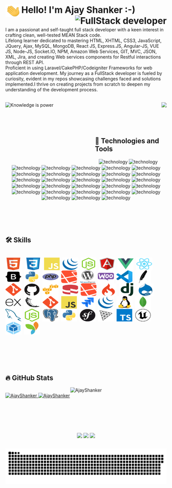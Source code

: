 

# <img align="left" alt="Hi!" height="40" width="50" src="hand.gif"> Hello! I'm Ajay Shanker :-) <img align="right" src="https://komarev.com/ghpvc/?username=AjayShanker&color=dd3219" alt="FullStack developer"></img>

<br /> 
<div style="height: auto; width: 100%; display: block;"> 
I am a passionat and self-taught full stack developer with a keen interest in crafting clean, well-tested MEAN Stack code. 
<br />
Lifelong learner dedicated to mastering HTML, XHTML, CSS3, JavaScript, JQuery, Ajax, MySQL, MongoDB, React JS, Express.JS, Angular-JS, VUE JS, Node-JS, Socket.IO, NPM, Amazon Web Services, GIT, MVC, JSON, XML, Jira, and creating Web services components for Restful interactions through REST API. 
<br />
Proficient in using Laravel/CakePHP/Codeigniter Frameworks for web application development. My journey as a FullStack developer is fueled by curiosity, evident in my repos showcasing challenges faced and solutions implemented.I thrive on creating projects from scratch to deepen my understanding of the development process.
</div>
  <br />



<!-- most used start -->
<div style="height: auto; width: 100%; display: block;"> 
  
  
<a href="https://in.linkedin.com/in/seniorphpprogrammer/" target="_blank"><img alt="Knowledge is power" height="180em" width="280em" align="left" src="ajay_shanker.gif"></a> 
 
<img height="180em" align="right"  src="https://github-readme-stats-sigma-five.vercel.app/api/top-langs/?username=AjayShanker&layout=compact&theme=dracula&langs_count=8&show_icons=true&bg_color=101a26&title_color=E4562B&text_color=fff&icon_color=E4562B&hide_border=true&hide=css"/>
  
  
</div>
<!-- most used end -->

<br /><p>&nbsp;</p><br />
  ## 🚀 Technologies and Tools 
<div style="height: auto; width: 100%; display: block;"> 

<!-- most used start -->


  
<div align="center"> 
     <img align="center" alt="technology" height="20" width="121" src="https://img.shields.io/badge/Language-HTML-informational?style=flat&logo=html5&logoColor=white&color=2bbc8a">
    <img align="center" alt="technology" height="20" width="121" src="https://img.shields.io/badge/Language-CSS-informational?style=flat&logo=css3&logoColor=white&color=2bbc8a">
    <img align="center" alt="technology" height="20" width="121" src="https://img.shields.io/badge/Framework-Bootstrap-informational?style=flat&logo=bootstrap&logoColor=white&color=2bbc8a">
    <img align="center" alt="technology" height="20" width="121" src="https://img.shields.io/badge/Language-Javascript-informational?style=flat&logo=javascript&logoColor=white&color=2bbc8a">
    <img align="center" alt="technology" height="20" width="121" src="https://img.shields.io/badge/Language-TypeScript-informational?style=flat&logo=typescript&logoColor=white&color=2bbc8a">
    <img align="center" alt="technology" height="20" width="121" src="https://img.shields.io/badge/Framework-Express-informational?style=flat&logo=express&logoColor=white&color=2bbc8a">
    <img align="center" alt="technology" height="20" width="121" src="https://img.shields.io/badge/Library-Socket.io-informational?style=flat&logo=Socket.io&logoColor=white&color=2bbc8a">
    <img align="center" alt="technology" height="20" width="121" src="https://img.shields.io/badge/Environment-Node-informational?style=flat&logo=node.js&logoColor=white&color=2bbc8a">
    <img align="center" alt="technology" height="20" width="121" src="https://img.shields.io/badge/Library-Vue-informational?style=flat&logo=vue.js&logoColor=white&color=2bbc8a">
    <img align="center" alt="technology" height="20" width="121" src="https://img.shields.io/badge/Library-React-informational?style=flat&logo=react&logoColor=white&color=2bbc8a">
    <img align="center" alt="technology" height="20" width="121" src="https://img.shields.io/badge/Framework-Angular-informational?style=flat&logo=angular&logoColor=white&color=2bbc8a">
    <img align="center" alt="technology" height="20" width="121" src="https://img.shields.io/badge/Database-MySQL-informational?style=flat&logo=mysql&logoColor=white&color=2bbc8a">
    <img align="center" alt="technology" height="20" width="121" src="https://img.shields.io/badge/Database-Postgres-informational?style=flat&logo=postgresql&logoColor=white&color=2bbc8a">
    <img align="center" alt="technology" height="20" width="121" src="https://img.shields.io/badge/Database-MongoDB-informational?style=flat&logo=mongodb&logoColor=white&color=2bbc8a">
    <img align="center" alt="technology" height="20" width="121" src="https://img.shields.io/badge/Language-GraphQL-informational?style=flat&logo=graphql&logoColor=white&color=2bbc8a">
    <img align="center" alt="technology" height="20" width="121" src="https://img.shields.io/badge/Editor-VSCode-informational?style=flat&logo=visualstudiocode&logoColor=white&color=2bbc8a">
    <img align="center" alt="technology" height="20" width="121" src="https://img.shields.io/badge/Platform-Heroku-informational?style=flat&logo=netlify&logoColor=white&color=2bbc8a">
    <img align="center" alt="technology" height="20" width="121" src="https://img.shields.io/badge/Platform-Vercel-informational?style=flat&logo=vercel&logoColor=white&color=2bbc8a">
    <img align="center" alt="technology" height="20" width="121" src="https://img.shields.io/badge/Platform-Firebase-informational?style=flat&logo=firebase&logoColor=white&color=2bbc8a">
    <img align="center" alt="technology" height="20" width="121" src="https://img.shields.io/badge/Language-Python-informational?style=flat&logo=python&logoColor=white&color=2bbc8a">
    <img align="center" alt="technology" height="20" width="121" src="https://img.shields.io/badge/Framework-Flask-informational?style=flat&logo=flask&logoColor=white&color=2bbc8a">
    <img align="center" alt="technology" height="20" width="121" src="https://img.shields.io/badge/Framework-FastAPI-informational?style=flat&logo=fastapi&logoColor=white&color=2bbc8a">
    <img align="center" alt="technology" height="20" width="121" src="https://img.shields.io/badge/Framework-Django-informational?style=flat&logo=django&logoColor=white&color=2bbc8a">
    <img align="center" alt="technology" height="20" width="121" src="https://img.shields.io/badge/Framework-Laravel-informational?style=flat&logo=laravel&logoColor=white&color=2bbc8a">
    <img align="center" alt="technology" height="20" width="121" src="https://img.shields.io/badge/Framework-CodeIgniter-informational?style=flat&logo=codeIgniter&logoColor=white&color=2bbc8a">
    <img align="center" alt="technology" height="20" width="121" src="https://img.shields.io/badge/Framework-CakePHP-informational?style=flat&logo=cakephp&logoColor=white&color=2bbc8a">
    <img align="center" alt="technology" height="20" width="121" src="https://img.shields.io/badge/Framework-Symfony-informational?style=flat&logo=symfony&logoColor=white&color=2bbc8a">
    <img align="center" alt="technology" height="20" width="121" src="https://img.shields.io/badge/Module-Webpack-informational?style=flat&logo=webpack&logoColor=white&color=2bbc8a">
    <img align="center" alt="technology" height="20" width="121" src="https://img.shields.io/badge/WebGL-Three.js-informational?style=flat&logo=three.js&logoColor=white&color=2bbc8a">
    <img align="center" alt="technology" height="20" width="121" src="https://img.shields.io/badge/Platform-UnrealEngine-informational?style=flat&logo=unrealengine&logoColor=white&color=2bbc8a">
</div>
</div>
<br /><p>&nbsp;</p><br />

 ##  🛠️ Skills

<div style="height: auto; width: 100%; display: block;"> 
<br />
  
  <img align="center" alt="AjayShanker-HTML" height="40" width="50" src="https://raw.githubusercontent.com/devicons/devicon/master/icons/html5/html5-original.svg">
  &nbsp;&nbsp;<img align="center" alt="AjayShanker-CSS" height="40" width="50" src="https://raw.githubusercontent.com/devicons/devicon/master/icons/css3/css3-original.svg">&nbsp;&nbsp;<img align="center" alt="AjayShanker-Js" height="40" width="50" src="https://raw.githubusercontent.com/devicons/devicon/master/icons/javascript/javascript-plain.svg">&nbsp;&nbsp;<img align="center" alt="AjayShanker-jQuery" height="40" width="50" src="https://raw.githubusercontent.com/devicons/devicon/master/icons/jquery/jquery-plain.svg">&nbsp;&nbsp;<img align="center" alt="AjayShanker-Nodejs" height="40" width="50" src="https://raw.githubusercontent.com/devicons/devicon/master/icons/nodejs/nodejs-plain.svg">&nbsp;&nbsp;<img align="center" alt="AjayShanker-Angular" height="40" width="50" src="https://raw.githubusercontent.com/devicons/devicon/master/icons/angularjs/angularjs-original.svg">&nbsp;&nbsp;<img align="center" alt="AjayShanker-vuejs" height="40" width="50" src="https://raw.githubusercontent.com/devicons/devicon/master/icons/vuejs/vuejs-original.svg">&nbsp;&nbsp;<img align="center" alt="AjayShanker-react" height="40" width="50" src="https://raw.githubusercontent.com/devicons/devicon/master/icons/react/react-original.svg">&nbsp;&nbsp;<img align="center" alt="AjayShanker-Bootstrap" height="40" width="50" src="https://raw.githubusercontent.com/devicons/devicon/master/icons/bootstrap/bootstrap-plain.svg">&nbsp;&nbsp;<img align="center" alt="AjayShanker-Python" height="40" width="50" src="https://raw.githubusercontent.com/devicons/devicon/master/icons/python/python-original.svg">&nbsp;&nbsp;<img align="center" alt="AjayShanker-Php" height="40" width="50" src="https://raw.githubusercontent.com/devicons/devicon/master/icons/php/php-original.svg">&nbsp;&nbsp;<img align="center" alt="AjayShanker-Laravel" height="40" width="50" src="https://raw.githubusercontent.com/devicons/devicon/master/icons/laravel/laravel-plain.svg">&nbsp;&nbsp;<img align="center" alt="AjayShanker-Wordpres" height="40" width="50" src="https://raw.githubusercontent.com/devicons/devicon/master/icons/wordpress/wordpress-original.svg">&nbsp;&nbsp;<img align="center" alt="AjayShanker-Woocommerce" height="40" width="50" src="https://raw.githubusercontent.com/devicons/devicon/master/icons/woocommerce/woocommerce-plain.svg">&nbsp;&nbsp;<img align="center" alt="AjayShanker-VScode" height="40" width="50" src="https://raw.githubusercontent.com/devicons/devicon/master/icons/vscode/vscode-original.svg">&nbsp;&nbsp;<img align="center" alt="AjayShanker-Apache" height="40" width="50" src="https://raw.githubusercontent.com/devicons/devicon/master/icons/apache/apache-plain.svg">&nbsp;&nbsp;<img align="center" alt="AjayShanker-Git" height="40" width="50" src="https://raw.githubusercontent.com/devicons/devicon/master/icons/git/git-plain.svg">&nbsp;&nbsp;<img align="center" alt="AjayShanker-Github" height="40" width="50" src="https://raw.githubusercontent.com/devicons/devicon/master/icons/github/github-original.svg">&nbsp;&nbsp;<img align="center" alt="AjayShanker-AWS" height="40" width="50" src="https://raw.githubusercontent.com/devicons/devicon/master/icons/amazonwebservices/amazonwebservices-original.svg">
  &nbsp;&nbsp;<img align="center" alt="AjayShanker-cakephp" height="40" width="50" src="https://raw.githubusercontent.com/devicons/devicon/master/icons/cakephp/cakephp-original.svg">&nbsp;&nbsp;<img align="center" alt="AjayShanker-laravel" height="40" width="50" src="https://raw.githubusercontent.com/devicons/devicon/master/icons/laravel/laravel-plain.svg">
  &nbsp;&nbsp;<img align="center" alt="AjayShanker-codeigniter" height="40" width="50" src="https://raw.githubusercontent.com/devicons/devicon/master/icons/codeigniter/codeigniter-plain.svg">&nbsp;&nbsp;<img align="center" alt="AjayShanker-django" height="40" width="50" src="https://raw.githubusercontent.com/devicons/devicon/master/icons/django/django-plain.svg">&nbsp;&nbsp;<img align="center" alt="AjayShanker-drupal" height="40" width="50" src="https://raw.githubusercontent.com/devicons/devicon/master/icons/drupal/drupal-original.svg">&nbsp;&nbsp;<img align="center" alt="AjayShanker-express" height="40" width="50" src="https://raw.githubusercontent.com/devicons/devicon/master/icons/express/express-original.svg">&nbsp;&nbsp;<img align="center" alt="AjayShanker-flask" height="40" width="50" src="https://raw.githubusercontent.com/devicons/devicon/master/icons/flask/flask-original.svg">&nbsp;&nbsp;<img align="center" alt="AjayShanker-git" height="40" width="50" src="https://raw.githubusercontent.com/devicons/devicon/master/icons/git/git-original.svg">&nbsp;&nbsp;<img align="center" alt="AjayShanker-javascript" height="40" width="50" src="https://raw.githubusercontent.com/devicons/devicon/master/icons/javascript/javascript-original.svg">&nbsp;&nbsp;<img align="center" alt="AjayShanker-jira" height="40" width="50" src="https://raw.githubusercontent.com/devicons/devicon/master/icons/jira/jira-original.svg">&nbsp;&nbsp;<img align="center" alt="AjayShanker-jquery" height="40" width="50" src="https://raw.githubusercontent.com/devicons/devicon/master/icons/jquery/jquery-original.svg">&nbsp;&nbsp;<img align="center" alt="AjayShanker-linux" height="40" width="50" src="https://raw.githubusercontent.com/devicons/devicon/master/icons/linux/linux-original.svg">&nbsp;&nbsp;<img align="center" alt="AjayShanker-mongodb" height="40" width="50" src="https://raw.githubusercontent.com/devicons/devicon/master/icons/mongodb/mongodb-original.svg">&nbsp;&nbsp;<img align="center" alt="AjayShanker-mysql" height="40" width="50" src="https://raw.githubusercontent.com/devicons/devicon/master/icons/mysql/mysql-original.svg">&nbsp;&nbsp;<img align="center" alt="AjayShanker-nodejs" height="40" width="50" src="https://raw.githubusercontent.com/devicons/devicon/master/icons/nodejs/nodejs-original.svg">&nbsp;&nbsp;<img align="center" alt="AjayShanker-postgresql" height="40" width="50" src="https://raw.githubusercontent.com/devicons/devicon/master/icons/postgresql/postgresql-original.svg">&nbsp;&nbsp;<img align="center" alt="AjayShanker-python" height="40" width="50" src="https://raw.githubusercontent.com/devicons/devicon/master/icons/python/python-original.svg">&nbsp;&nbsp;<img align="center" alt="AjayShanker-symfony" height="40" width="50" src="https://raw.githubusercontent.com/devicons/devicon/master/icons/symfony/symfony-original.svg">&nbsp;&nbsp;<img align="center" alt="AjayShanker-threejs" height="40" width="50" src="https://raw.githubusercontent.com/devicons/devicon/master/icons/threejs/threejs-original.svg">&nbsp;&nbsp;<img align="center" alt="AjayShanker-typescript" height="40" width="50" src="https://raw.githubusercontent.com/devicons/devicon/master/icons/typescript/typescript-original.svg">&nbsp;&nbsp;<img align="center" alt="AjayShanker-unrealengine" height="40" width="50" src="https://raw.githubusercontent.com/devicons/devicon/master/icons/unrealengine/unrealengine-original.svg">&nbsp;&nbsp;<img align="center" alt="AjayShanker-webpack" height="40" width="50" src="https://raw.githubusercontent.com/devicons/devicon/master/icons/webpack/webpack-original.svg">&nbsp;&nbsp;<img align="center" alt="AjayShanker-yii" height="40" width="50" src="https://raw.githubusercontent.com/devicons/devicon/master/icons/yii/yii-original.svg">
  <br />
</div>

<br /><p>&nbsp;</p><br />

## 🔥 GitHub Stats

<!-- stats start -->


  <div style="height: auto; width: 100%; display: block;" align="center">  <img src="https://github-profile-trophy.vercel.app/api?username=AjayShanker&show_icons=true&include_all_commits=true&count_private=true&bg_color=101a26&title_color=E4562B&text_color=fff&icon_color=1051E5&hide_border=true" alt="AjayShanker" /><br /> </div>
  
<div>
  <a href="https://github.com/AjayShanker" align="center">
   
   <img width="49%" height="180em" src="https://github-readme-streak-stats.herokuapp.com?user=AjayShanker&theme=tokyonight&hide_border=true&background=101A26&stroke=FFFFFF&border=FFFFFF&ring=E4562B&fire=1051E5&currStreakNum=FFFFFF&sideNums=FFFFFF&currStreakLabel=FFFFFF&sideLabels=FFFFFF&dates=1051E5" alt="AjayShanker" />
   
   <img width="49%" height="180em" src="https://github-readme-stats-sigma-five.vercel.app/api?username=AjayShanker&theme=tokyonight&show_icons=true&include_all_commits=true&count_private=true&bg_color=101a26&title_color=E4562B&text_color=fff&icon_color=1051E5&hide_border=true" alt="AjayShanker"/>
   
  
      
 </a>
</div>
<br /><p>&nbsp;</p><br />

<!-- stats end -->
  
  ##
 
 <!-- social start -->
<div align="center">
  <a href="https://twitter.com/sr_phpdeveloper" target="_blank"><img src="https://img.shields.io/badge/-Twitter-%23E4405F?style=for-the-badge&logo=twitter&logoColor=white" target="_blank"></a>
  <a href = "mailto:ajayshanker18@gmail.com"><img src="https://img.shields.io/badge/-Gmail-%23333?style=for-the-badge&logo=gmail&logoColor=white" target="_blank"></a>
  <a href="https://in.linkedin.com/in/seniorphpprogrammer/" target="_blank"><img src="https://img.shields.io/badge/-LinkedIn-%230077B5?style=for-the-badge&logo=linkedin&logoColor=white" target="_blank"></a> 
 
 <!-- social end -->
 
 ##
 
  ![Snake animation](https://raw.githubusercontent.com/AjayShanker/AjayShanker/main/github-contribution-grid-snake.svg)
 
</div>
